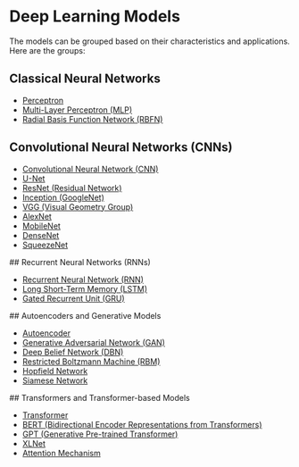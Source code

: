 # Deep Learning Models

The models can be grouped based on their characteristics and applications. Here are the groups:


## Classical Neural Networks
   - [Perceptron](https://github.com/cloudpedagogy/models/blob/main/dl/Perceptron.ipynb)
   - [Multi-Layer Perceptron (MLP)](https://github.com/cloudpedagogy/models/blob/main/dl/Multi_Layer_Perceptron_(MLP).ipynb)
   - [Radial Basis Function Network (RBFN)](https://github.com/cloudpedagogy/models/blob/main/dl/Radial_Basis_Function_Network_(RBFN).ipynb)

## Convolutional Neural Networks (CNNs)
   - [Convolutional Neural Network (CNN)](https://github.com/cloudpedagogy/models/blob/main/dl/Convolutional_Neural_Network_(CNN).ipynb)
   - [U-Net](https://github.com/cloudpedagogy/models/blob/main/dl/U_Net.ipynb)
   - [ResNet (Residual Network)](https://github.com/cloudpedagogy/models/blob/main/dl/ResNet_(Residual_Network).ipynb)
   - [Inception (GoogleNet)](https://github.com/cloudpedagogy/models/blob/main/dl/Inception_(GoogleNet).ipynb)
   - [VGG (Visual Geometry Group)](https://github.com/cloudpedagogy/models/blob/main/dl/VGG_(Visual_Geometry_Group).ipynb)
   - [AlexNet](https://github.com/cloudpedagogy/models/blob/main/dl/AlexNet.ipynb)
   - [MobileNet](https://github.com/cloudpedagogy/models/blob/main/dl/MobileNet.ipynb)
   - [DenseNet](https://github.com/cloudpedagogy/models/blob/main/dl/DenseNet.ipynb)
   - [SqueezeNet](https://github.com/cloudpedagogy/models/blob/main/dl/SqueezeNet.ipynb)

## Recurrent Neural Networks (RNNs)
   - [Recurrent Neural Network (RNN)](https://github.com/cloudpedagogy/models/blob/main/dl/Recurrent_Neural_Network_(RNN).ipynb)
   - [Long Short-Term Memory (LSTM)](https://github.com/cloudpedagogy/models/blob/main/dl/Long_Short_Term_Memory_(LSTM).ipynb)
   - [Gated Recurrent Unit (GRU)](https://github.com/cloudpedagogy/models/blob/main/dl/Gated_Recurrent_Unit_(GRU).ipynb)

## Autoencoders and Generative Models
   - [Autoencoder](https://github.com/cloudpedagogy/models/blob/main/dl/Autoencoder.ipynb)
   - [Generative Adversarial Network (GAN)](https://github.com/cloudpedagogy/models/blob/main/dl/Generative_Adversarial_Network_(GAN).ipynb)
   - [Deep Belief Network (DBN)](https://github.com/cloudpedagogy/models/blob/main/dl/Deep_Belief_Network_(DBN).ipynb)
   - [Restricted Boltzmann Machine (RBM)](https://github.com/cloudpedagogy/models/blob/main/dl/Restricted_Boltzmann_Machine_(RBM).ipynb)
   - [Hopfield Network](https://github.com/cloudpedagogy/models/blob/main/dl/Hopfield_Network.ipynb)
   - [Siamese Network](https://github.com/cloudpedagogy/models/blob/main/dl/Siamese_Network.ipynb) 

## Transformers and Transformer-based Models
   - [Transformer](https://github.com/cloudpedagogy/models/blob/main/dl/Transformer.ipynb)
   - [BERT (Bidirectional Encoder Representations from Transformers)](https://github.com/cloudpedagogy/models/blob/main/dl/BERT_(Bidirectional_Encoder_Representations_from_Transformers).ipynb)
   - [GPT (Generative Pre-trained Transformer)](https://github.com/cloudpedagogy/models/blob/main/dl/GPT_(Generative_Pre_trained_Transformer).ipynb) 
   - [XLNet](https://github.com/cloudpedagogy/models/blob/main/dl/XLNet.ipynb)
   - [Attention Mechanism](https://github.com/cloudpedagogy/models/blob/main/dl/Attention_Mechanism.ipynb)

